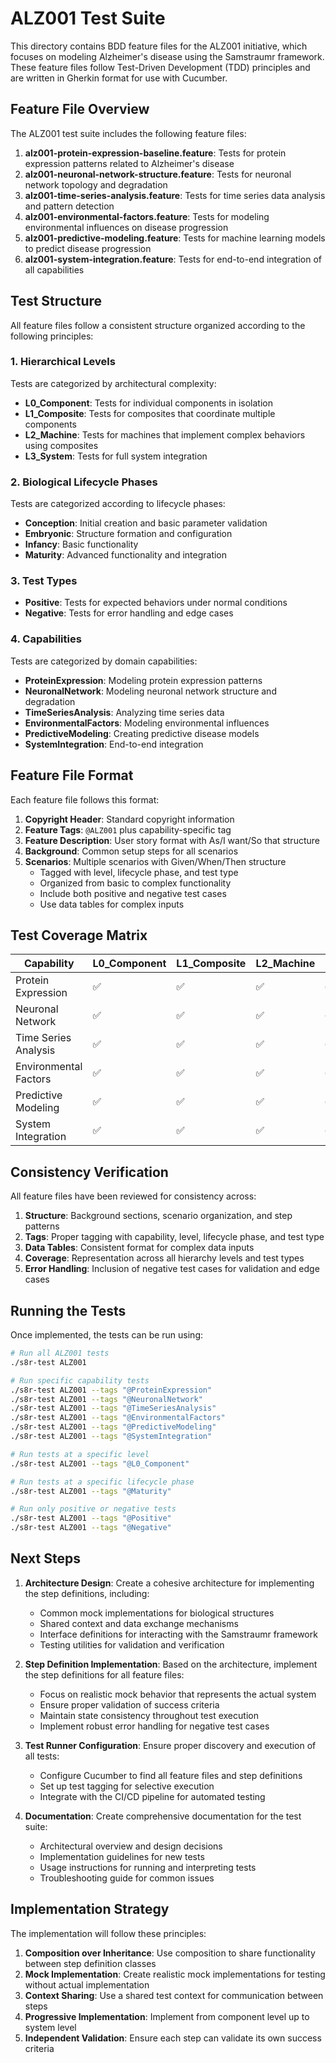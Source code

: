 # ALZ001 Test Suite

This directory contains BDD feature files for the ALZ001 initiative, which focuses on modeling Alzheimer's disease using the Samstraumr framework. These feature files follow Test-Driven Development (TDD) principles and are written in Gherkin format for use with Cucumber.

## Feature File Overview

The ALZ001 test suite includes the following feature files:

1. **alz001-protein-expression-baseline.feature**: Tests for protein expression patterns related to Alzheimer's disease
2. **alz001-neuronal-network-structure.feature**: Tests for neuronal network topology and degradation
3. **alz001-time-series-analysis.feature**: Tests for time series data analysis and pattern detection
4. **alz001-environmental-factors.feature**: Tests for modeling environmental influences on disease progression
5. **alz001-predictive-modeling.feature**: Tests for machine learning models to predict disease progression
6. **alz001-system-integration.feature**: Tests for end-to-end integration of all capabilities

## Test Structure

All feature files follow a consistent structure organized according to the following principles:

### 1. Hierarchical Levels

Tests are categorized by architectural complexity:

- **L0_Component**: Tests for individual components in isolation
- **L1_Composite**: Tests for composites that coordinate multiple components
- **L2_Machine**: Tests for machines that implement complex behaviors using composites
- **L3_System**: Tests for full system integration

### 2. Biological Lifecycle Phases

Tests are categorized according to lifecycle phases:

- **Conception**: Initial creation and basic parameter validation
- **Embryonic**: Structure formation and configuration
- **Infancy**: Basic functionality
- **Maturity**: Advanced functionality and integration

### 3. Test Types

- **Positive**: Tests for expected behaviors under normal conditions
- **Negative**: Tests for error handling and edge cases

### 4. Capabilities

Tests are categorized by domain capabilities:

- **ProteinExpression**: Modeling protein expression patterns
- **NeuronalNetwork**: Modeling neuronal network structure and degradation
- **TimeSeriesAnalysis**: Analyzing time series data
- **EnvironmentalFactors**: Modeling environmental influences
- **PredictiveModeling**: Creating predictive disease models
- **SystemIntegration**: End-to-end integration

## Feature File Format

Each feature file follows this format:

1. **Copyright Header**: Standard copyright information
2. **Feature Tags**: `@ALZ001` plus capability-specific tag
3. **Feature Description**: User story format with As/I want/So that structure
4. **Background**: Common setup steps for all scenarios
5. **Scenarios**: Multiple scenarios with Given/When/Then structure
   - Tagged with level, lifecycle phase, and test type
   - Organized from basic to complex functionality
   - Include both positive and negative test cases
   - Use data tables for complex inputs

## Test Coverage Matrix

| Capability | L0_Component | L1_Composite | L2_Machine | L3_System | Positive | Negative |
|------------|--------------|--------------|------------|-----------|----------|----------|
| Protein Expression | ✅ | ✅ | ✅ | ✅ | ✅ | ✅ |
| Neuronal Network | ✅ | ✅ | ✅ | ✅ | ✅ | ✅ |
| Time Series Analysis | ✅ | ✅ | ✅ | ✅ | ✅ | ✅ |
| Environmental Factors | ✅ | ✅ | ✅ | ✅ | ✅ | ✅ |
| Predictive Modeling | ✅ | ✅ | ✅ | ✅ | ✅ | ✅ |
| System Integration | ✅ | ✅ | ✅ | ✅ | ✅ | ✅ |

## Consistency Verification

All feature files have been reviewed for consistency across:

1. **Structure**: Background sections, scenario organization, and step patterns
2. **Tags**: Proper tagging with capability, level, lifecycle phase, and test type
3. **Data Tables**: Consistent format for complex data inputs
4. **Coverage**: Representation across all hierarchy levels and test types
5. **Error Handling**: Inclusion of negative test cases for validation and edge cases

## Running the Tests

Once implemented, the tests can be run using:

```bash
# Run all ALZ001 tests
./s8r-test ALZ001

# Run specific capability tests
./s8r-test ALZ001 --tags "@ProteinExpression"
./s8r-test ALZ001 --tags "@NeuronalNetwork"
./s8r-test ALZ001 --tags "@TimeSeriesAnalysis"
./s8r-test ALZ001 --tags "@EnvironmentalFactors"
./s8r-test ALZ001 --tags "@PredictiveModeling"
./s8r-test ALZ001 --tags "@SystemIntegration"

# Run tests at a specific level
./s8r-test ALZ001 --tags "@L0_Component"

# Run tests at a specific lifecycle phase
./s8r-test ALZ001 --tags "@Maturity"

# Run only positive or negative tests
./s8r-test ALZ001 --tags "@Positive"
./s8r-test ALZ001 --tags "@Negative"
```

## Next Steps

1. **Architecture Design**: Create a cohesive architecture for implementing the step definitions, including:
   - Common mock implementations for biological structures
   - Shared context and data exchange mechanisms
   - Interface definitions for interacting with the Samstraumr framework
   - Testing utilities for validation and verification

2. **Step Definition Implementation**: Based on the architecture, implement the step definitions for all feature files:
   - Focus on realistic mock behavior that represents the actual system
   - Ensure proper validation of success criteria
   - Maintain state consistency throughout test execution
   - Implement robust error handling for negative test cases

3. **Test Runner Configuration**: Ensure proper discovery and execution of all tests:
   - Configure Cucumber to find all feature files and step definitions
   - Set up test tagging for selective execution
   - Integrate with the CI/CD pipeline for automated testing

4. **Documentation**: Create comprehensive documentation for the test suite:
   - Architectural overview and design decisions
   - Implementation guidelines for new tests
   - Usage instructions for running and interpreting tests
   - Troubleshooting guide for common issues

## Implementation Strategy

The implementation will follow these principles:

1. **Composition over Inheritance**: Use composition to share functionality between step definition classes
2. **Mock Implementation**: Create realistic mock implementations for testing without actual implementation
3. **Context Sharing**: Use a shared test context for communication between steps
4. **Progressive Implementation**: Implement from component level up to system level
5. **Independent Validation**: Ensure each step can validate its own success criteria